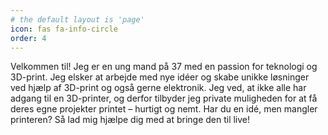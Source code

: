 ```yaml
---
# the default layout is 'page'
icon: fas fa-info-circle
order: 4
---
```


Velkommen til! Jeg er en ung mand på 37 med en passion for teknologi og 3D-print. Jeg elsker at arbejde med nye idéer og skabe unikke løsninger ved hjælp af 3D-print og også gerne elektronik. Jeg ved, at ikke alle har adgang til en 3D-printer, og derfor tilbyder jeg private muligheden for at få deres egne projekter printet – hurtigt og nemt. Har du en idé, men mangler printeren? Så lad mig hjælpe dig med at bringe den til live!

